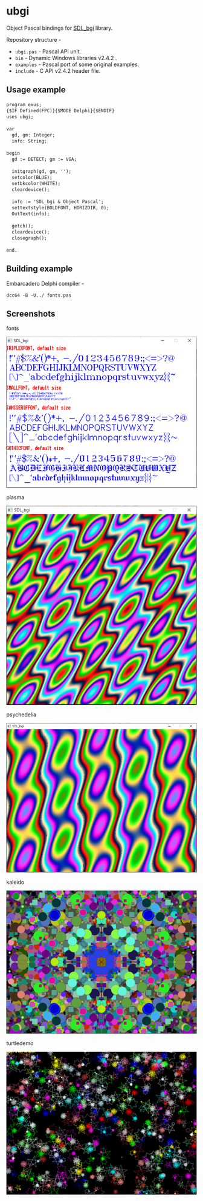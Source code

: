# ubgi

Object Pascal bindings for [SDL_bgi](http://libxbgi.sourceforge.net) library.

Repository structure - 
- `ubgi.pas` - Pascal API unit.
- `bin` - Dynamic Windows libraries v2.4.2 .
- `examples` - Pascal port of some original examples.
- `include` - C API v2.4.2 header file.

## Usage example

```
program exus;
{$IF Defined(FPC)}{$MODE Delphi}{$ENDIF}
uses ubgi;

var
  gd, gm: Integer;
  info: String;

begin  
  gd := DETECT; gm := VGA;
  
  initgraph(gd, gm, '');
  setcolor(BLUE);
  setbkcolor(WHITE);
  cleardevice();

  info := 'SDL_bgi & Object Pascal';
  settextstyle(BOLDFONT, HORIZDIR, 0);
  OutText(info);
  
  getch();
  cleardevice();
  closegraph();
  
end.
```

## Building example

Embarcadero Delphi compiler - 
```
dcc64 -B -U../ fonts.pas
```
## Screenshots

fonts

<img src="https://github.com/JulStrat/ubgi/blob/master/examples/fonts.png">

plasma

<img src="https://github.com/JulStrat/ubgi/blob/master/examples/plasma.png">

psychedelia

<img src="https://github.com/JulStrat/ubgi/blob/master/examples/psychedelia.png">

kaleido

<img src="https://github.com/JulStrat/ubgi/blob/master/examples/kaleido.png">

turtledemo

<img src="https://github.com/JulStrat/ubgi/blob/master/examples/turtledemo.png">